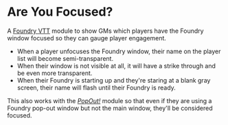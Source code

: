 # Are You Focused?

A [Foundry VTT](https://foundryvtt.com) module to show GMs which players have the Foundry window focused so they can gauge player engagement.
- When a player unfocuses the Foundry window, their name on the player list will become semi-transparent.
- When their window is not visible at all, it will have a strike through and be even more transparent.
- When their Foundry is starting up and they're staring at a blank gray screen, their name will flash until their Foundry is ready.

This also works with the [*PopOut!*](https://foundryvtt.com/packages/popout) module so that even if they are using a Foundry pop-out window but not the main window, they'll be considered focused.
